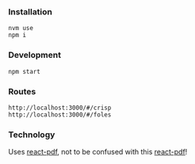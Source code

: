 ### Installation

```
nvm use
npm i
```

### Development

```
npm start
```

### Routes

```
http://localhost:3000/#/crisp
http://localhost:3000/#/foles
```

### Technology

Uses [react-pdf](https://react-pdf.org/), not to be confused with this [react-pdf](https://projects.wojtekmaj.pl/react-pdf/)!
